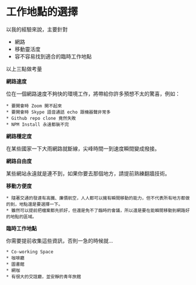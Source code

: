 # 工作地點的選擇

以我的經驗來說，主要針對

* 網路
* 移動靈活度
* 容不容易找到適合的臨時工作地點

以上三點做考量

**網路速度**

位在一個網路速度不夠快的環境工作，將帶給你許多預想不太的驚喜，例如：

    * 要開會時 Zoom 開不起來
    * 要開會時 Skype 語音通話 echo 跟機器聲非常多
    * Github repo clone 竟然失敗
    * NPM Install 永遠都裝不完

**網路穩定度**

在某些國家一下大雨網路就斷線，尖峰時間一到速度瞬間變成撥接。

**網路自由度**

某些網站永遠就是連不到，如果你要去那個地方，請提前熟練翻牆技術。

**移動方便度**

    * 隨著交通的發達有高鐵、廉價航空，人人都可以擁有瞬間移動的能力，但不代表所有地方都做的到，地點還是要選擇一下。
    * 雖然可以提前把檔案都先抓好，但還是免不了臨時的會議，所以還是要在能瞬間移動到網路好的地點的區域。

**臨時工作地點**

你需要提前收集這些資訊，否則一急的時候就...

    * Co-working Space
    * 咖啡廳
    * 圖書館
    * 網咖
    * 有很大的交誼廳，並安靜的青年旅館
